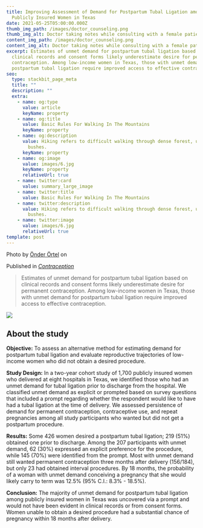 ```yaml
---
title: Improving Assessment of Demand for Postpartum Tubal Ligation among
  Publicly Insured Women in Texas
date: 2021-05-25T05:00:00.000Z
thumb_img_path: /images/doctor_counseling.png
thumb_img_alt: Doctor taking notes while consulting with a female patient
content_img_path: /images/doctor_counseling.png
content_img_alt: Doctor taking notes while consulting with a female patient
excerpt: Estimates of unmet demand for postpartum tubal ligation based on
  clinical records and consent forms likely underestimate desire for permanent
  contraception. Among low-income women in Texas, those with unmet demand for
  postpartum tubal ligation require improved access to effective contraception
seo:
  type: stackbit_page_meta
  title: ""
  description: ""
  extra:
    - name: og:type
      value: article
      keyName: property
    - name: og:title
      value: Basic Rules For Walking In The Mountains
      keyName: property
    - name: og:description
      value: Hiking refers to difficult walking through dense forest, undergrowth, or
        bushes.
      keyName: property
    - name: og:image
      value: images/6.jpg
      keyName: property
      relativeUrl: true
    - name: twitter:card
      value: summary_large_image
    - name: twitter:title
      value: Basic Rules For Walking In The Mountains
    - name: twitter:description
      value: Hiking refers to difficult walking through dense forest, undergrowth, or
        bushes.
    - name: twitter:image
      value: images/6.jpg
      relativeUrl: true
template: post
---
```

Photo by <a href="https://unsplash.com/@onderortel?utm_source=unsplash&utm_medium=referral&utm_content=creditCopyText">Önder Örtel</a> on 

Published in *[Contraception](https://doi.org/10.1016/j.contraception.2021.05.009)*

> Estimates of unmet demand for postpartum tubal ligation based on clinical records and consent forms likely underestimate desire for permanent contraception. Among low-income women in Texas, those with unmet demand for postpartum tubal ligation require improved access to effective contraception. 

![](/images/contraception_india_vol100_iss6.jpg)



## About the study

**Objective:** To assess an alternative method for estimating demand for postpartum tubal ligation and evaluate reproductive trajectories of low-income women who did not obtain a desired procedure. 

**Study Design:** In a two-year cohort study of 1,700 publicly insured women who delivered at eight hospitals in Texas, we identified those who had an unmet demand for tubal ligation prior to discharge from the hospital. We classified unmet demand as explicit or prompted based on survey questions that included a prompt regarding whether the respondent would like to have had a tubal ligation at the time of delivery. We assessed persistence of demand for permanent contraception, contraceptive use, and repeat pregnancies among all study participants who wanted but did not get a postpartum procedure.

**Results:** Some 426 women desired a postpartum tubal ligation; 219 (51%) obtained one prior to discharge. Among the 207 participants with unmet demand, 62 (30%) expressed an explicit preference for the procedure, while 145 (70%) were identified from the prompt. Most with unmet demand still wanted permanent contraception three months after delivery (156/184), but only 23 had obtained interval procedures. By 18 months, the probability of a woman with unmet demand conceiving a pregnancy that she would likely carry to term was 12.5% (95% C.I.: 8.3% - 18.5%).

**Conclusion:** The majority of unmet demand for postpartum tubal ligation among publicly insured women in Texas was uncovered via a prompt and would not have been evident in clinical records or from consent forms. Women unable to obtain a desired procedure had a substantial chance of pregnancy within 18 months after delivery.